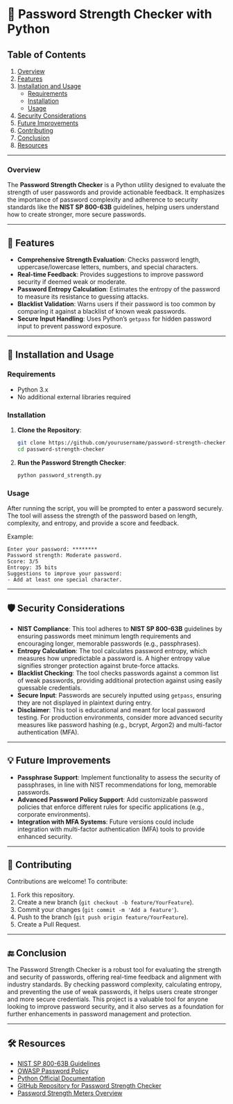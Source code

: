 # 🔐 Password Strength Checker with Python

## Table of Contents
1. [Overview](#overview)
2. [Features](#features)
3. [Installation and Usage](#installation-and-usage)
   - [Requirements](#requirements)
   - [Installation](#installation)
   - [Usage](#usage)
4. [Security Considerations](#security-considerations)
5. [Future Improvements](#future-improvements)
6. [Contributing](#contributing)
7. [Conclusion](#conclusion)
8. [Resources](#resources)

---

### Overview

The **Password Strength Checker** is a Python utility designed to evaluate the strength of user passwords and provide actionable feedback. It emphasizes the importance of password complexity and adherence to security standards like the **NIST SP 800-63B** guidelines, helping users understand how to create stronger, more secure passwords.

---

## 🚀 Features

- **Comprehensive Strength Evaluation**: Checks password length, uppercase/lowercase letters, numbers, and special characters.
- **Real-time Feedback**: Provides suggestions to improve password security if deemed weak or moderate.
- **Password Entropy Calculation**: Estimates the entropy of the password to measure its resistance to guessing attacks.
- **Blacklist Validation**: Warns users if their password is too common by comparing it against a blacklist of known weak passwords.
- **Secure Input Handling**: Uses Python’s `getpass` for hidden password input to prevent password exposure.

---

## 🔧 Installation and Usage

### Requirements
- Python 3.x
- No additional external libraries required

### Installation

1. **Clone the Repository**:
   ```bash
   git clone https://github.com/yourusername/password-strength-checker.git
   cd password-strength-checker
   ```

2. **Run the Password Strength Checker**:
   ```bash
   python password_strength.py
   ```

### Usage
After running the script, you will be prompted to enter a password securely. The tool will assess the strength of the password based on length, complexity, and entropy, and provide a score and feedback.

Example:

```plaintext
Enter your password: ********
Password strength: Moderate password.
Score: 3/5
Entropy: 35 bits
Suggestions to improve your password:
- Add at least one special character.
```

---

## 🛡️ Security Considerations

- **NIST Compliance**: This tool adheres to **NIST SP 800-63B** guidelines by ensuring passwords meet minimum length requirements and encouraging longer, memorable passwords (e.g., passphrases).
- **Entropy Calculation**: The tool calculates password entropy, which measures how unpredictable a password is. A higher entropy value signifies stronger protection against brute-force attacks.
- **Blacklist Checking**: The tool checks passwords against a common list of weak passwords, providing additional protection against using easily guessable credentials.
- **Secure Input**: Passwords are securely inputted using `getpass`, ensuring they are not displayed in plaintext during entry.
- **Disclaimer**: This tool is educational and meant for local password testing. For production environments, consider more advanced security measures like password hashing (e.g., bcrypt, Argon2) and multi-factor authentication (MFA).

---

## 💡 Future Improvements

- **Passphrase Support**: Implement functionality to assess the security of passphrases, in line with NIST recommendations for long, memorable passwords.
- **Advanced Password Policy Support**: Add customizable password policies that enforce different rules for specific applications (e.g., corporate environments).
- **Integration with MFA Systems**: Future versions could include integration with multi-factor authentication (MFA) tools to provide enhanced security.

---

## 🤝 Contributing

Contributions are welcome! To contribute:

1. Fork this repository.
2. Create a new branch (`git checkout -b feature/YourFeature`).
3. Commit your changes (`git commit -m 'Add a feature'`).
4. Push to the branch (`git push origin feature/YourFeature`).
5. Create a Pull Request.

---

## 🔚 Conclusion

The Password Strength Checker is a robust tool for evaluating the strength and security of passwords, offering real-time feedback and alignment with industry standards. By checking password complexity, calculating entropy, and preventing the use of weak passwords, it helps users create stronger and more secure credentials. This project is a valuable tool for anyone looking to improve password security, and it also serves as a foundation for further enhancements in password management and protection.

---

## 🛠️ Resources
- [NIST SP 800-63B Guidelines](https://pages.nist.gov/800-63-3/sp800-63b.html)
- [OWASP Password Policy](https://owasp.org/www-project-cheat-sheets/cheatsheets/Password_Policy_Cheat_Sheet.html)
- [Python Official Documentation](https://docs.python.org/3/)
- [GitHub Repository for Password Strength Checker](https://github.com/yourusername/password-strength-checker)
- [Password Strength Meters Overview](https://www.schneier.com/academic/archives/2016/06/password_strength_meters.html)
